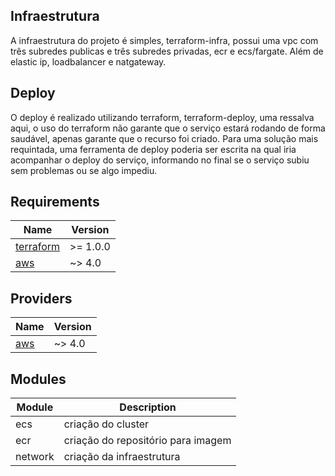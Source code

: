 ## Infraestrutura

A infraestrutura do projeto é simples, terraform-infra, possui uma vpc com três subredes publicas e três subredes privadas, ecr e ecs/fargate. Além de elastic ip, loadbalancer e natgateway.

## Deploy

O deploy é realizado utilizando terraform, terraform-deploy, uma ressalva aqui, o uso do terraform não garante que o serviço estará rodando de forma saudável, apenas garante que o recurso foi criado. Para uma solução mais requintada, uma ferramenta de deploy poderia ser escrita na qual iria acompanhar o deploy do serviço, informando no final se o serviço subiu sem problemas ou se algo impediu.

## Requirements

| Name | Version |
|------|---------|
| <a name="requirement_terraform"></a> [terraform](#requirement\_terraform) | >= 1.0.0 |
| <a name="requirement_aws"></a> [aws](#requirement\_aws) | ~> 4.0 |

## Providers

| Name | Version |
|------|---------|
| <a name="provider_aws"></a> [aws](#provider\_aws) | ~> 4.0 |

## Modules

| Module  | Description |
|---------|-------------|
| ecs     | criação do cluster |
| ecr     | criação do repositório para imagem |
| network | criação da infraestrutura |